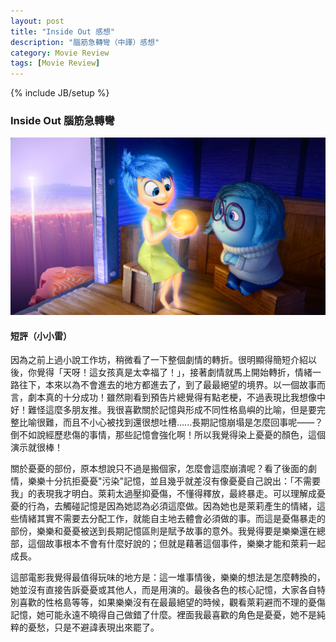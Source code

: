 ```yaml
---
layout: post
title: "Inside Out 感想"
description: "腦筋急轉彎（中譯）感想"
category: Movie Review
tags: [Movie Review]
---
```

{% include JB/setup %}

### Inside Out 腦筋急轉彎

![inside-out](/images/2015/12/InsideOut54aef6a6e091f.0.jpg)

<!-- more -->

#### 短評（小小雷）

因為之前上過小說工作坊，稍微看了一下整個劇情的轉折。很明顯得簡短介紹以後，你覺得「天呀！這女孩真是太幸福了！」，接著劇情就馬上開始轉折，情緒一路往下，本來以為不會進去的地方都進去了，到了最最絕望的境界。以一個故事而言，劇本真的十分成功！雖然剛看到預告片總覺得有點老梗，不過表現比我想像中好！難怪這麼多朋友推。我很喜歡關於記憶與形成不同性格島嶼的比喻，但是要完整比喻很難，而且不小心被找到還很想吐槽......長期記憶崩塌是怎麼回事呢——？倒不如說經歷悲傷的事情，那些記憶會強化啊！所以我覺得染上憂憂的顏色，這個演示就很棒！

關於憂憂的部份，原本想說只不過是搬個家，怎麼會這麼崩潰呢？看了後面的劇情，樂樂十分抗拒憂憂"污染"記憶，並且幾乎就差沒有像憂憂自己說出：「不需要我」的表現我才明白。萊莉太過壓抑憂傷，不懂得釋放，最終暴走。可以理解成憂憂的行為，去觸碰記憶是因為她認為必須這麼做。因為她也是萊莉產生的情緒，這些情緒其實不需要去分配工作，就能自主地去體會必須做的事。而這是憂傷暴走的部份，樂樂和憂憂被送到長期記憶區則是賦予故事的意外。我覺得要是樂樂還在總部，這個故事根本不會有什麼好說的；但就是藉著這個事件，樂樂才能和萊莉一起成長。

這部電影我覺得最值得玩味的地方是：這一堆事情後，樂樂的想法是怎麼轉換的，她並沒有直接告訴憂憂或其他人，而是用演的。最後各色的核心記憶，大家各自特別喜歡的性格島等等，如果樂樂沒有在最最絕望的時候，觀看萊莉避而不理的憂傷記憶，她可能永遠不曉得自己做錯了什麼。裡面我最喜歡的角色是憂憂，她不是純粹的憂愁，只是不避諱表現出來罷了。
